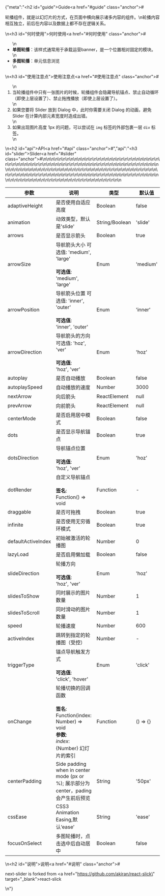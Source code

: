 {"meta":"<h2 id=\"guide\">Guide<a href=\"#guide\" class=\"anchor\">#</a></h2><p>&#x8F6E;&#x64AD;&#x7EC4;&#x4EF6;&#xFF0C;&#x5C31;&#x662F;&#x4EE5;&#x5E7B;&#x706F;&#x7247;&#x7684;&#x65B9;&#x5F0F;&#xFF0C;&#x5728;&#x9875;&#x9762;&#x4E2D;&#x6A2A;&#x5411;&#x5C55;&#x793A;&#x8BF8;&#x591A;&#x5185;&#x5BB9;&#x7684;&#x7EC4;&#x4EF6;&#x3002;\n&#x8F6E;&#x64AD;&#x5185;&#x5BB9;&#x76F8;&#x4E92;&#x72EC;&#x7ACB;&#xFF0C;&#x524D;&#x540E;&#x5728;&#x5185;&#x5BB9;&#x4EE5;&#x53CA;&#x6570;&#x636E;&#x4E0A;&#x90FD;&#x4E0D;&#x5B58;&#x5728;&#x903B;&#x8F91;&#x5173;&#x7CFB;&#x3002;</p>\n<h3 id=\"&#x4F55;&#x65F6;&#x4F7F;&#x7528;\">&#x4F55;&#x65F6;&#x4F7F;&#x7528;<a href=\"#&#x4F55;&#x65F6;&#x4F7F;&#x7528;\" class=\"anchor\">#</a></h3><ul>\n<li><strong>&#x5355;&#x56FE;&#x8F6E;&#x64AD;</strong>&#xFF1A;&#x8BE5;&#x6837;&#x5F0F;&#x901A;&#x5E38;&#x7528;&#x4E8E;&#x627F;&#x8F7D;&#x8FD0;&#x8425;banner&#xFF0C;&#x662F;&#x4E00;&#x4E2A;&#x4F4D;&#x7F6E;&#x76F8;&#x5BF9;&#x56FA;&#x5B9A;&#x7684;&#x6A21;&#x5757;&#x3002;</li>\n<li><strong>&#x591A;&#x56FE;&#x8F6E;&#x64AD;</strong>&#xFF1A;&#x5355;&#x5143;&#x4FE1;&#x606F;&#x6D4F;&#x89C8;</li>\n</ul>\n<h3 id=\"&#x4F7F;&#x7528;&#x6CE8;&#x610F;&#x70B9;\">&#x4F7F;&#x7528;&#x6CE8;&#x610F;&#x70B9;<a href=\"#&#x4F7F;&#x7528;&#x6CE8;&#x610F;&#x70B9;\" class=\"anchor\">#</a></h3><ol>\n<li>&#x5F53;&#x8F6E;&#x64AD;&#x7EC4;&#x4EF6;&#x4E2D;&#x53EA;&#x6709;&#x4E00;&#x5F20;&#x56FE;&#x7247;&#x7684;&#x65F6;&#x5019;&#xFF0C;&#x8F6E;&#x64AD;&#x7EC4;&#x4EF6;&#x4F1A;&#x9690;&#x85CF;&#x5BFC;&#x822A;&#x951A;&#x70B9;&#x3001;&#x7981;&#x6B62;&#x81EA;&#x52A8;&#x5FAA;&#x73AF;&#xFF08;&#x5373;&#x4F7F;&#x4E0A;&#x5C42;&#x8BBE;&#x7F6E;&#x4E86;&#xFF09;&#x3001;&#x7981;&#x6B62;&#x62D6;&#x62FD;&#x64AD;&#x653E;&#xFF08;&#x5373;&#x4F7F;&#x4E0A;&#x5C42;&#x8BBE;&#x7F6E;&#x4E86;&#xFF09;&#x3002;</li>\n<li>&#x5982;&#x679C;&#x60A8;&#x8981;&#x5C06; Slider &#x653E;&#x5230; Dialog &#x4E2D;&#xFF0C;&#x6B64;&#x65F6;&#x4F60;&#x9700;&#x8981;&#x5173;&#x95ED; Dialog &#x7684;&#x52A8;&#x753B;&#xFF0C;&#x907F;&#x514D; Slider &#x5728;&#x8BA1;&#x7B97;&#x5185;&#x90E8;&#x5143;&#x7D20;&#x5BBD;&#x5EA6;&#x65F6;&#x9020;&#x6210;&#x51FA;&#x9519;&#x3002;</li>\n<li>&#x5982;&#x679C;&#x51FA;&#x73B0;&#x56FE;&#x7247;&#x9AD8;&#x5EA6; 1px &#x7684;&#x95EE;&#x9898;&#xFF0C;&#x53EF;&#x4EE5;&#x5C1D;&#x8BD5;&#x5728; <code>img</code> &#x6807;&#x7B7E;&#x7684;&#x5916;&#x90E8;&#x5305;&#x88F9;&#x4E00;&#x5C42; <code>div</code> &#x6807;&#x7B7E;&#x3002;</li>\n</ol>\n<h2 id=\"api\">API<a href=\"#api\" class=\"anchor\">#</a></h2>","api":"<h3 id=\"slider\">Slider<a href=\"#slider\" class=\"anchor\">#</a></h3><table>\n<thead>\n<tr>\n<th>&#x53C2;&#x6570;</th>\n<th>&#x8BF4;&#x660E;</th>\n<th>&#x7C7B;&#x578B;</th>\n<th>&#x9ED8;&#x8BA4;&#x503C;</th>\n</tr>\n</thead>\n<tbody>\n<tr>\n<td>adaptiveHeight</td>\n<td>&#x662F;&#x5426;&#x4F7F;&#x7528;&#x81EA;&#x9002;&#x5E94;&#x9AD8;&#x5EA6;</td>\n<td>Boolean</td>\n<td>false</td>\n</tr>\n<tr>\n<td>animation</td>\n<td>&#x52A8;&#x6548;&#x7C7B;&#x578B;&#xFF0C;&#x9ED8;&#x8BA4;&#x662F;&apos;slide&apos;</td>\n<td>String/Boolean</td>\n<td>&apos;slide&apos;</td>\n</tr>\n<tr>\n<td>arrows</td>\n<td>&#x662F;&#x5426;&#x663E;&#x793A;&#x7BAD;&#x5934;</td>\n<td>Boolean</td>\n<td>true</td>\n</tr>\n<tr>\n<td>arrowSize</td>\n<td>&#x5BFC;&#x822A;&#x7BAD;&#x5934;&#x5927;&#x5C0F; &#x53EF;&#x9009;&#x503C;: &apos;medium&apos;, &apos;large&apos;<br><br><strong>&#x53EF;&#x9009;&#x503C;</strong>:<br>&apos;medium&apos;, &apos;large&apos;</td>\n<td>Enum</td>\n<td>&apos;medium&apos;</td>\n</tr>\n<tr>\n<td>arrowPosition</td>\n<td>&#x5BFC;&#x822A;&#x7BAD;&#x5934;&#x4F4D;&#x7F6E; &#x53EF;&#x9009;&#x503C;: &apos;inner&apos;, &apos;outer&apos;<br><br><strong>&#x53EF;&#x9009;&#x503C;</strong>:<br>&apos;inner&apos;, &apos;outer&apos;</td>\n<td>Enum</td>\n<td>&apos;inner&apos;</td>\n</tr>\n<tr>\n<td>arrowDirection</td>\n<td>&#x5BFC;&#x822A;&#x7BAD;&#x5934;&#x7684;&#x65B9;&#x5411; &#x53EF;&#x9009;&#x503C;: &apos;hoz&apos;, &apos;ver&apos;<br><br><strong>&#x53EF;&#x9009;&#x503C;</strong>:<br>&apos;hoz&apos;, &apos;ver&apos;</td>\n<td>Enum</td>\n<td>&apos;hoz&apos;</td>\n</tr>\n<tr>\n<td>autoplay</td>\n<td>&#x662F;&#x5426;&#x81EA;&#x52A8;&#x64AD;&#x653E;</td>\n<td>Boolean</td>\n<td>false</td>\n</tr>\n<tr>\n<td>autoplaySpeed</td>\n<td>&#x81EA;&#x52A8;&#x64AD;&#x653E;&#x7684;&#x901F;&#x5EA6;</td>\n<td>Number</td>\n<td>3000</td>\n</tr>\n<tr>\n<td>nextArrow</td>\n<td>&#x5411;&#x540E;&#x7BAD;&#x5934;</td>\n<td>ReactElement</td>\n<td>null</td>\n</tr>\n<tr>\n<td>prevArrow</td>\n<td>&#x5411;&#x524D;&#x7BAD;&#x5934;</td>\n<td>ReactElement</td>\n<td>null</td>\n</tr>\n<tr>\n<td>centerMode</td>\n<td>&#x662F;&#x5426;&#x542F;&#x7528;&#x5C45;&#x4E2D;&#x6A21;&#x5F0F;</td>\n<td>Boolean</td>\n<td>false</td>\n</tr>\n<tr>\n<td>dots</td>\n<td>&#x662F;&#x5426;&#x663E;&#x793A;&#x5BFC;&#x822A;&#x951A;&#x70B9;</td>\n<td>Boolean</td>\n<td>true</td>\n</tr>\n<tr>\n<td>dotsDirection</td>\n<td>&#x5BFC;&#x822A;&#x951A;&#x70B9;&#x4F4D;&#x7F6E;<br><br><strong>&#x53EF;&#x9009;&#x503C;</strong>:<br>&apos;hoz&apos;, &apos;ver&apos;</td>\n<td>Enum</td>\n<td>&apos;hoz&apos;</td>\n</tr>\n<tr>\n<td>dotRender</td>\n<td>&#x81EA;&#x5B9A;&#x4E49;&#x5BFC;&#x822A;&#x951A;&#x70B9;<br><br><strong>&#x7B7E;&#x540D;</strong>:<br>Function() =&gt; void</td>\n<td>Function</td>\n<td>-</td>\n</tr>\n<tr>\n<td>draggable</td>\n<td>&#x662F;&#x5426;&#x53EF;&#x62D6;&#x62FD;</td>\n<td>Boolean</td>\n<td>true</td>\n</tr>\n<tr>\n<td>infinite</td>\n<td>&#x662F;&#x5426;&#x4F7F;&#x7528;&#x65E0;&#x7A77;&#x5FAA;&#x73AF;&#x6A21;&#x5F0F;</td>\n<td>Boolean</td>\n<td>true</td>\n</tr>\n<tr>\n<td>defaultActiveIndex</td>\n<td>&#x521D;&#x59CB;&#x88AB;&#x6FC0;&#x6D3B;&#x7684;&#x8F6E;&#x64AD;&#x56FE;</td>\n<td>Number</td>\n<td>0</td>\n</tr>\n<tr>\n<td>lazyLoad</td>\n<td>&#x662F;&#x5426;&#x542F;&#x7528;&#x61D2;&#x52A0;&#x8F7D;</td>\n<td>Boolean</td>\n<td>false</td>\n</tr>\n<tr>\n<td>slideDirection</td>\n<td>&#x8F6E;&#x64AD;&#x65B9;&#x5411;<br><br><strong>&#x53EF;&#x9009;&#x503C;</strong>:<br>&apos;hoz&apos;, &apos;ver&apos;</td>\n<td>Enum</td>\n<td>&apos;hoz&apos;</td>\n</tr>\n<tr>\n<td>slidesToShow</td>\n<td>&#x540C;&#x65F6;&#x5C55;&#x793A;&#x7684;&#x56FE;&#x7247;&#x6570;&#x91CF;</td>\n<td>Number</td>\n<td>1</td>\n</tr>\n<tr>\n<td>slidesToScroll</td>\n<td>&#x540C;&#x65F6;&#x6ED1;&#x52A8;&#x7684;&#x56FE;&#x7247;&#x6570;&#x91CF;</td>\n<td>Number</td>\n<td>1</td>\n</tr>\n<tr>\n<td>speed</td>\n<td>&#x8F6E;&#x64AD;&#x901F;&#x5EA6;</td>\n<td>Number</td>\n<td>600</td>\n</tr>\n<tr>\n<td>activeIndex</td>\n<td>&#x8DF3;&#x8F6C;&#x5230;&#x6307;&#x5B9A;&#x7684;&#x8F6E;&#x64AD;&#x56FE;&#xFF08;&#x53D7;&#x63A7;&#xFF09;</td>\n<td>Number</td>\n<td>-</td>\n</tr>\n<tr>\n<td>triggerType</td>\n<td>&#x951A;&#x70B9;&#x5BFC;&#x822A;&#x89E6;&#x53D1;&#x65B9;&#x5F0F;<br><br><strong>&#x53EF;&#x9009;&#x503C;</strong>:<br>&apos;click&apos;, &apos;hover&apos;</td>\n<td>Enum</td>\n<td>&apos;click&apos;</td>\n</tr>\n<tr>\n<td>onChange</td>\n<td>&#x8F6E;&#x64AD;&#x5207;&#x6362;&#x7684;&#x56DE;&#x8C03;&#x51FD;&#x6570;<br><br><strong>&#x7B7E;&#x540D;</strong>:<br>Function(index: Number) =&gt; void<br><strong>&#x53C2;&#x6570;</strong>:<br><em>index</em>: {Number} &#x5E7B;&#x706F;&#x7247;&#x7684;&#x7D22;&#x5F15;</td>\n<td>Function</td>\n<td>() =&gt; {}</td>\n</tr>\n<tr>\n<td>centerPadding</td>\n<td>Side padding when in center mode (px or %); &#x5C55;&#x793A;&#x90E8;&#x5206;&#x4E3A;center&#xFF0C;pading&#x4F1A;&#x4EA7;&#x751F;&#x524D;&#x540E;&#x9884;&#x89C8;</td>\n<td>String</td>\n<td>&apos;50px&apos;</td>\n</tr>\n<tr>\n<td>cssEase</td>\n<td>CSS3 Animation Easing,&#x9ED8;&#x8BA4;&#x2018;ease&#x2019;</td>\n<td>String</td>\n<td>&apos;ease&apos;</td>\n</tr>\n<tr>\n<td>focusOnSelect</td>\n<td>&#x591A;&#x56FE;&#x8F6E;&#x64AD;&#x65F6;&#xFF0C;&#x70B9;&#x51FB;&#x9009;&#x4E2D;&#x540E;&#x81EA;&#x52A8;&#x5C45;&#x4E2D;</td>\n<td>Boolean</td>\n<td>false</td>\n</tr>\n</tbody>\n</table>\n<h2 id=\"&#x8BF4;&#x660E;\">&#x8BF4;&#x660E;<a href=\"#&#x8BF4;&#x660E;\" class=\"anchor\">#</a></h2><p>next-slider is forked from <a href=\"https://github.com/akiran/react-slick\" target=\"_blank\">react-slick</a></p>\n"}